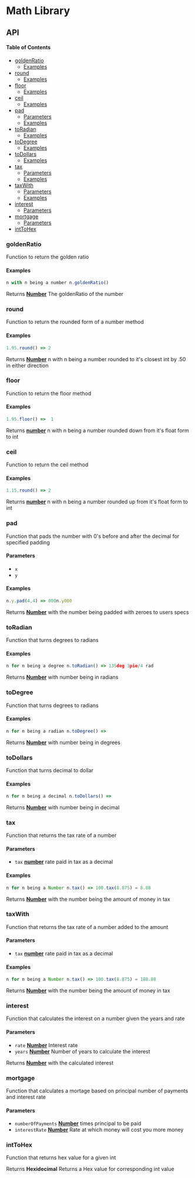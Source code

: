 # Math Library

## API

<!-- Generated by documentation.js. Update this documentation by updating the source code. -->

#### Table of Contents

-   [goldenRatio](#goldenratio)
    -   [Examples](#examples)
-   [round](#round)
    -   [Examples](#examples-1)
-   [floor](#floor)
    -   [Examples](#examples-2)
-   [ceil](#ceil)
    -   [Examples](#examples-3)
-   [pad](#pad)
    -   [Parameters](#parameters)
    -   [Examples](#examples-4)
-   [toRadian](#toradian)
    -   [Examples](#examples-5)
-   [toDegree](#todegree)
    -   [Examples](#examples-6)
-   [toDollars](#todollars)
    -   [Examples](#examples-7)
-   [tax](#tax)
    -   [Parameters](#parameters-1)
    -   [Examples](#examples-8)
-   [taxWith](#taxwith)
    -   [Parameters](#parameters-2)
    -   [Examples](#examples-9)
-   [interest](#interest)
    -   [Parameters](#parameters-3)
-   [mortgage](#mortgage)
    -   [Parameters](#parameters-4)
-   [intToHex](#inttohex)

### goldenRatio

Function to return the golden ratio

#### Examples

```javascript
n with n being a number n.goldenRatio()
```

Returns **[Number](https://developer.mozilla.org/docs/Web/JavaScript/Reference/Global_Objects/Number)** The goldenRatio of the number

### round

Function to return the rounded form of a number method

#### Examples

```javascript
1.95.round() => 2
```

Returns **[Number](https://developer.mozilla.org/docs/Web/JavaScript/Reference/Global_Objects/Number)** n with n being a number rounded to it's closest int by .50 in either direction

### floor

Function to return the floor method

#### Examples

```javascript
1.95.floor() =>  1
```

Returns **[number](https://developer.mozilla.org/docs/Web/JavaScript/Reference/Global_Objects/Number)** n with n being a number rounded down from it's float form to int

### ceil

Function to return the ceil method

#### Examples

```javascript
1.15.round() => 2
```

Returns **[number](https://developer.mozilla.org/docs/Web/JavaScript/Reference/Global_Objects/Number)** n with n being a number rounded up from it's float form to int

### pad

Function that pads the number with 0's before and after the decimal for specified padding

#### Parameters

-   `x`  
-   `y`  

#### Examples

```javascript
n.y.pad(4,4) => 000n.y000
```

Returns **[Number](https://developer.mozilla.org/docs/Web/JavaScript/Reference/Global_Objects/Number)** with the number being padded with zeroes to users specs

### toRadian

Function that turns degrees to radians

#### Examples

```javascript
n for n being a degree n.toRadian() => 135deg 3pie/4 rad
```

Returns **[Number](https://developer.mozilla.org/docs/Web/JavaScript/Reference/Global_Objects/Number)** with number being in radians

### toDegree

Function that turns degrees to radians

#### Examples

```javascript
n for n being a radian n.toDegree() =>
```

Returns **[Number](https://developer.mozilla.org/docs/Web/JavaScript/Reference/Global_Objects/Number)** with number being in degrees

### toDollars

Function that turns decimal to dollar

#### Examples

```javascript
n for n being a decimal n.toDollars() =>
```

Returns **[Number](https://developer.mozilla.org/docs/Web/JavaScript/Reference/Global_Objects/Number)** with number being in decimal

### tax

Function that returns the tax rate of a number

#### Parameters

-   `tax` **[number](https://developer.mozilla.org/docs/Web/JavaScript/Reference/Global_Objects/Number)** rate paid in tax as a decimal

#### Examples

```javascript
n for n being a Number n.tax() => 100.tax(8.875) = 8.88
```

Returns **[Number](https://developer.mozilla.org/docs/Web/JavaScript/Reference/Global_Objects/Number)** with the number being the amount of money in tax

### taxWith

Function that returns the tax rate of a number added to the amount

#### Parameters

-   `tax` **[number](https://developer.mozilla.org/docs/Web/JavaScript/Reference/Global_Objects/Number)** rate paid in tax as a decimal

#### Examples

```javascript
n for n being a Number n.tax() => 100.tax(8.875) = 188.88
```

Returns **[Number](https://developer.mozilla.org/docs/Web/JavaScript/Reference/Global_Objects/Number)** with the number being the amount of money in tax

### interest

Function that calculates the interest on a number given the years and rate

#### Parameters

-   `rate` **[Number](https://developer.mozilla.org/docs/Web/JavaScript/Reference/Global_Objects/Number)** Interest rate
-   `years` **[Number](https://developer.mozilla.org/docs/Web/JavaScript/Reference/Global_Objects/Number)** Number of years to calculate the interest

Returns **[Number](https://developer.mozilla.org/docs/Web/JavaScript/Reference/Global_Objects/Number)** with the calculated interest

### mortgage

Function that calculates a mortage based on principal number of payments and interest rate

#### Parameters

-   `numberOfPayments` **[Number](https://developer.mozilla.org/docs/Web/JavaScript/Reference/Global_Objects/Number)** times principal to be paid
-   `interestRate` **[Number](https://developer.mozilla.org/docs/Web/JavaScript/Reference/Global_Objects/Number)** Rate at which money will cost you more money

### intToHex

Function that returns hex value for a given int

Returns **Hexidecimal** Returns a Hex value for corresponding int value
